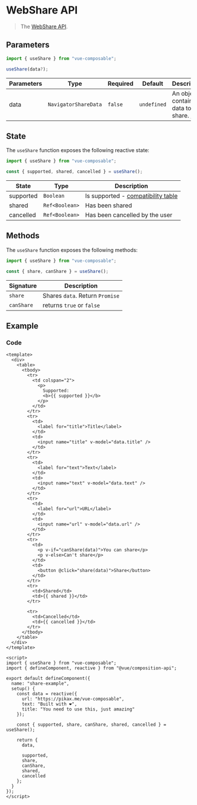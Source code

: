 # WebShare API

> The [WebShare API](https://developer.mozilla.org/en-US/docs/Web/API/Navigator/share).

## Parameters

```js
import { useShare } from "vue-composable";

useShare(data?);
```

| Parameters | Type                 | Required | Default     | Description                                                                                                  |
| ---------- | -------------------- | -------- | ----------- | ------------------------------------------------------------------------------------------------------------ |
| data       | `NavigatorShareData` | `false`  | `undefined` | An object containing data to share. [Info](https://developer.mozilla.org/en-US/docs/Web/API/Navigator/share) |

## State

The `useShare` function exposes the following reactive state:

```js
import { useShare } from "vue-composable";

const { supported, shared, cancelled } = useShare();
```

| State     | Type           | Description                                                                                            |
| --------- | -------------- | ------------------------------------------------------------------------------------------------------ |
| supported | `Boolean`      | Is supported - [compatibility table](https://developer.mozilla.org/en-US/docs/Web/API/Navigator/share) |
| shared    | `Ref<Boolean>` | Has been shared                                                                                        |
| cancelled | `Ref<Boolean>` | Has been cancelled by the user                                                                         |

## Methods

The `useShare` function exposes the following methods:

```js
import { useShare } from "vue-composable";

const { share, canShare } = useShare();
```

| Signature  | Description                     |
| ---------- | ------------------------------- |
| `share`    | Shares `data`. Return `Promise` |
| `canShare` | returns `true` or `false`       |

## Example

<share-example/>

### Code

```vue
<template>
  <div>
    <table>
      <tbody>
        <tr>
          <td colspan="2">
            <p>
              Supported:
              <b>{{ supported }}</b>
            </p>
          </td>
        </tr>
        <tr>
          <td>
            <label for="title">Title</label>
          </td>
          <td>
            <input name="title" v-model="data.title" />
          </td>
        </tr>
        <tr>
          <td>
            <label for="text">Text</label>
          </td>
          <td>
            <input name="text" v-model="data.text" />
          </td>
        </tr>
        <tr>
          <td>
            <label for="url">URL</label>
          </td>
          <td>
            <input name="url" v-model="data.url" />
          </td>
        </tr>
        <tr>
          <td>
            <p v-if="canShare(data)">You can share</p>
            <p v-else>Can't share</p>
          </td>
          <td>
            <button @click="share(data)">Share</button>
          </td>
        </tr>
        <tr>
          <td>Shared</td>
          <td>{{ shared }}</td>
        </tr>

        <tr>
          <td>Cancelled</td>
          <td>{{ cancelled }}</td>
        </tr>
      </tbody>
    </table>
  </div>
</template>

<script>
import { useShare } from "vue-composable";
import { defineComponent, reactive } from "@vue/composition-api";

export default defineComponent({
  name: "share-example",
  setup() {
    const data = reactive({
      url: "https://pikax.me/vue-composable",
      text: "Built with ❤️",
      title: "You need to use this, just amazing"
    });

    const { supported, share, canShare, shared, cancelled } = useShare();

    return {
      data,

      supported,
      share,
      canShare,
      shared,
      cancelled
    };
  }
});
</script>
```
